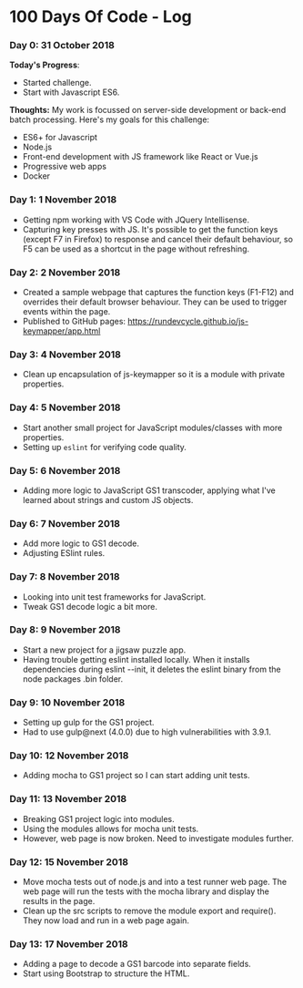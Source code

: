# 100 Days Of Code - Log

### Day 0: 31 October 2018

**Today's Progress**: 
  - Started challenge.
  - Start with Javascript ES6.

**Thoughts:** 
My work is focussed on server-side development or back-end batch processing.  Here's my goals for this challenge:
  - ES6+ for Javascript
  - Node.js
  - Front-end development with JS framework like React or Vue.js
  - Progressive web apps
  - Docker

### Day 1: 1 November 2018
  - Getting npm working with VS Code with JQuery Intellisense.
  - Capturing key presses with JS.  It's possible to get the function keys (except F7 in Firefox) to response and cancel their default behaviour, so F5 can be used as a shortcut in the page without refreshing.

### Day 2: 2 November 2018
  - Created a sample webpage that captures the function keys (F1-F12) and overrides their default browser behaviour.  They can be used to trigger events within the page.
  - Published to GitHub pages: https://rundevcycle.github.io/js-keymapper/app.html

### Day 3: 4 November 2018
  - Clean up encapsulation of js-keymapper so it is a module with private properties.

### Day 4: 5 November 2018
  - Start another small project for JavaScript modules/classes with more properties.  
  - Setting up `eslint` for verifying code quality.

### Day 5: 6 November 2018
  - Adding more logic to JavaScript GS1 transcoder, applying what I've learned about strings and custom JS objects.

### Day 6: 7 November 2018
  - Add more logic to GS1 decode. 
  - Adjusting ESlint rules.

### Day 7: 8 November 2018
  - Looking into unit test frameworks for JavaScript.
  - Tweak GS1 decode logic a bit more.

### Day 8: 9 November 2018
  - Start a new project for a jigsaw puzzle app.
  - Having trouble getting eslint installed locally.  When it installs dependencies during eslint --init, 
    it deletes the eslint binary from the node packages .bin folder.

### Day 9: 10 November 2018
  - Setting up gulp for the GS1 project.  
  - Had to use gulp@next (4.0.0) due to high vulnerabilities with 3.9.1.

### Day 10: 12 November 2018
  - Adding mocha to GS1 project so I can start adding unit tests.
  
### Day 11: 13 November 2018
  - Breaking GS1 project logic into modules.  
  - Using the modules allows for mocha unit tests.
  - However, web page is now broken.  Need to investigate modules further.

### Day 12: 15 November 2018
  - Move mocha tests out of node.js and into a test runner web page.  The web page will run the tests
    with the mocha library and display the results in the page.
  - Clean up the src scripts to remove the module export and require().  They now load and run in a web page again.

### Day 13: 17 November 2018
  - Adding a page to decode a GS1 barcode into separate fields.
  - Start using Bootstrap to structure the HTML.
